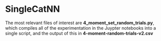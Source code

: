 # SingleCatNN

The most relevant files of interest are **4_moment_set_random_trials.py**, which compiles all of the experimentation in the Juypter notebooks into a single script, and the output of this in **4-moment-random-trials-v2.csv**
